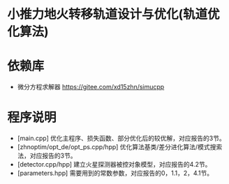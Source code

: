 # 小推力地火转移轨道设计与优化(轨道优化算法)

# 依赖库
- 微分方程求解器 <https://gitee.com/xd15zhn/simucpp>

# 程序说明
- [main.cpp] 优化主程序、损失函数、部分优化后的较优解，对应报告的3节。
- [zhnoptim/opt_de/opt_ps.cpp/hpp] 优化算法基类/差分进化算法/模式搜索法，对应报告的3节。
- [detector.cpp/hpp] 建立火星探测器被控对象模型，对应报告的4.2节。
- [parameters.hpp] 需要用到的常数参数，对应报告的0，1.1，2，4.1节。
